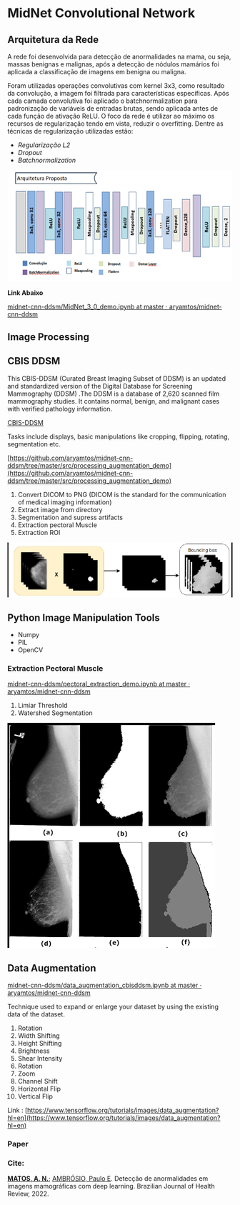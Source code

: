 # MidNet Convolutional Network

## Arquitetura da Rede

A rede foi desenvolvida para detecção de anormalidades na mama, ou seja, massas benignas e malignas, após a detecção de nódulos mamários foi aplicada a classificação de imagens em benigna ou maligna.

Foram utilizadas operações convolutivas com kernel 3x3, como resultado da convolução, a imagem foi filtrada para características específicas. Após cada camada convolutiva foi aplicado o batchnormalization para padronização de variáveis de entradas brutas, sendo aplicada antes de cada função de ativação ReLU.  O foco da rede é utilizar ao máximo os recursos de regularização tendo em vista, reduzir o overfitting. Dentre as técnicas de regularização utilizadas estão:

- *Regularização L2*
- *Dropout*
- *Batchnormalization*

![Untitled](MidNet%20Convolutional%20Network/Untitled.png)

**Link Abaixo**

[midnet-cnn-ddsm/MidNet_3_0_demo.ipynb at master · aryamtos/midnet-cnn-ddsm](https://github.com/aryamtos/midnet-cnn-ddsm/blob/master/src/MidNet_3_0_demo.ipynb)

## Image Processing

## CBIS DDSM

This CBIS-DDSM (Curated Breast Imaging Subset of DDSM) is an updated and standardized version of the Digital Database for Screening Mammography (DDSM) .The DDSM is a database of 2,620 scanned film mammography studies. It contains normal, benign, and malignant cases with verified pathology information.

[CBIS-DDSM](https://wiki.cancerimagingarchive.net/display/Public/CBIS-DDSM)

Tasks include displays, basic manipulations like cropping, flipping, rotating, segmentation etc.

[https://github.com/aryamtos/midnet-cnn-ddsm/tree/master/src/processing_augmentation_demo](https://github.com/aryamtos/midnet-cnn-ddsm/tree/master/src/processing_augmentation_demo)

1. Convert DICOM to PNG (DICOM is the standard for the communication of medical imaging information)
2. Extract image from directory
3. Segmentation and supress artifacts
4. Extraction pectoral Muscle
5. Extraction ROI

![Untitled](MidNet%20Convolutional%20Network/Untitled%201.png)

## Python Image Manipulation Tools

- Numpy
- PIL
- OpenCV

### Extraction Pectoral Muscle

[midnet-cnn-ddsm/pectoral_extraction_demo.ipynb at master · aryamtos/midnet-cnn-ddsm](https://github.com/aryamtos/midnet-cnn-ddsm/blob/master/src/pectoral_extraction_demo.ipynb)

1. Limiar Threshold
2.  Watershed Segmentation

![Untitled](MidNet%20Convolutional%20Network/Untitled%202.png)

## Data Augmentation

[midnet-cnn-ddsm/data_augmentation_cbisddsm.ipynb at master · aryamtos/midnet-cnn-ddsm](https://github.com/aryamtos/midnet-cnn-ddsm/blob/master/src/processing_augmentation_demo/data_augmentation_cbisddsm.ipynb)

Technique used to expand or enlarge your dataset by using the existing data of the dataset.

1. Rotation
2. Width Shifting
3. Height Shifting
4. Brightness
5. Shear Intensity
6. Rotation
7. Zoom
8. Channel Shift
9. Horizontal Flip
10. Vertical Flip

Link : [https://www.tensorflow.org/tutorials/images/data_augmentation?hl=en](https://www.tensorflow.org/tutorials/images/data_augmentation?hl=en)

### Paper

### Cite:

**[MATOS, A. N.](http://lattes.cnpq.br/4915122145392923)**; [AMBRÓSIO, Paulo E](http://lattes.cnpq.br/5034444360451621). Detecção de anormalidades em imagens mamográficas com deep learning. Brazilian Journal of Health Review, 2022.
